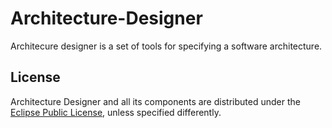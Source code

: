 Architecture-Designer
=====================

Architecure designer is a set of tools for specifying a software architecture.


License
-------

Architecture Designer and all its components are distributed under the [Eclipse Public License][1], unless specified differently.


[1]:http://www.eclipse.org/legal/epl-v10.html